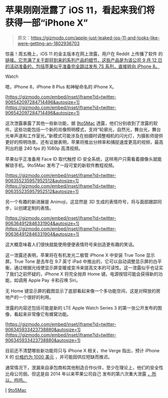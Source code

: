 # 苹果刚刚泄露了 iOS 11，看起来我们将获得一部“iPhone X”

> 原文：<https://gizmodo.com/apple-just-leaked-ios-11-and-looks-like-were-getting-an-1802936703>

惊喜！周五晚上，iOS 11 的金主版本在网上泄露，用户在 Reddit 上传播了软件 的 [链接。它充满了关于即将到来的系列产品的细节，这些产品是为该公司 9 月 12 日的活动准备的，包括苹果似乎准备完全跳过发布 7S 系列，直接转向 iPhone 8。](https://www.reddit.com/user/frenchfriedcat)

Watch

嗯，iPhone 8，iPhone 8 Plus 和神秘命名的 iPhone X。

 [https://gizmodo.com/embed/inset/iframe?id=twitter-906542097284714496&autosize=1](https://gizmodo.com/embed/inset/iframe?id=twitter-906542097284714496&autosize=1) 

这次泄露暴露了其他一些新功能，据 [9to5Mac](https://9to5mac.com/2017/09/08/ios-11-gm-d22-iphone-8-details/) 透露，他们分别收到了泄露的软件。这些功能包括一个新的肖像照明模式，支持“轮廓光，自然光，舞台光，舞台光单声道和工作室光。”新模式可能涉及在拍摄时调整相机的闪光灯，为摄影师提供更好的照明场景。还有证据表明，苹果将推出分辨率和捕捉速度更高的视频，最高列出的是 240 fps 的 1080p 高清视频。

苹果似乎正准备用 Face ID 取代触控 ID 安全系统，这样用户只需看着摄像头就能解锁手机。9to5Mac 发布了一段可爱的新软件教程视频。

 [https://gizmodo.com/embed/inset/iframe?id=twitter-906355235957952512&autosize=1](https://gizmodo.com/embed/inset/iframe?id=twitter-906355235957952512&autosize=1) 

另一个有趣的新进展是 Animoji，这显然是 3D 生成的表情符号，将与面部跟踪同步，以创建定制的表情。

 [https://gizmodo.com/embed/inset/iframe?id=twitter-906364912846331904&autosize=1](https://gizmodo.com/embed/inset/iframe?id=twitter-906364912846331904&autosize=1) 

这大概意味着人们很快就能使用便便表情符号来创造更有趣的笑话。

这一泄露还表明，苹果将在有机发光二极管 iPhone X 中安装 True Tone 显示屏。True Tone 是去年在 9.7 英寸 iPad 中推出的，它可以自动调整显示屏的白平衡，通过根据光线使显示屏变暖或变冷来提高文本的可读性。这一泄露似乎也证实了我们之前怀疑的，iPhone X 将完全抛弃 Home 键。电源按钮可能会获得新的功能，如调用 Apple Pay 卡和召唤 Siri。

无 Home 键显示屏的截图显示了底部看起来像一个多功能空间，这是对释放的房地产的一个很好的利用。

泄露的内容还包括可能是新的 LTE Apple Watch Series 3 的第一张公开发布的图像，看起来非常像它有蜂窝功能。

 [https://gizmodo.com/embed/inset/iframe?id=twitter-906345933423738880&autosize=1](https://gizmodo.com/embed/inset/iframe?id=twitter-906345933423738880&autosize=1) 

目前还不清楚哪些新功能将只与 iPhone X 相关，the Verge 指出，预计 iPhone X 的 [价格约为 1000 美元](https://www.theverge.com/2017/9/9/16280688/apple-iphone-x-rumor) ，并可能因供应短缺而推迟。

通常情况下，泄漏来自承包商和其他制造合作伙伴，至少在理论上，他们的安全性比母公司弱。但这是自 2014 年以来苹果公司自己 发布的第六次重大泄露 [，所以，呜呜。](https://medium.com/@JackGMarch/apple-has-now-been-the-source-for-six-apple-product-leaks-since-2014-d85cce294d9d)

[ [9to5Mac](https://9to5mac.com/2017/09/08/ios-11-gm-d22-iphone-8-details/)